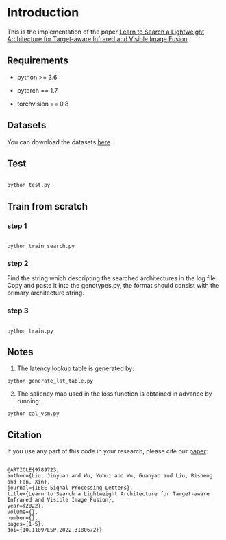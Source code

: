 # Introduction

This is the implementation of the paper [Learn to Search a Lightweight Architecture for Target-aware Infrared and Visible Image Fusion](https://ieeexplore.ieee.org/document/9789723).

## Requirements

* python >= 3.6

* pytorch == 1.7

* torchvision == 0.8


## Datasets


You can download the datasets [here](https://pan.baidu.com/s/1Ckq5v-d2JpG8YsfqDUjz-A?pwd=siis).


## Test


```shell

python test.py

```

## Train from scratch

### step 1

```shell

python train_search.py

```

### step 2

Find the string which descripting the searched architectures in the log file. Copy and paste it into the genotypes.py, the format should consist with the primary architecture string.

### step 3

```shell

python train.py

```
## Notes
1. The latency lookup table is generated by:
```
python generate_lat_table.py
```
2. The saliency map used in the loss function is obtained in advance by running:
```
python cal_vsm.py
```

## Citation


If you use any part of this code in your research, please cite our [paper](https://ieeexplore.ieee.org/document/9789723):

```

@ARTICLE{9789723,  
author={Liu, Jinyuan and Wu, Yuhui and Wu, Guanyao and Liu, Risheng and Fan, Xin},  
journal={IEEE Signal Processing Letters},   
title={Learn to Search a Lightweight Architecture for Target-aware Infrared and Visible Image Fusion},   
year={2022},  
volume={},  
number={},  
pages={1-5},  
doi={10.1109/LSP.2022.3180672}}

```